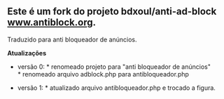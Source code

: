 Este é um fork do projeto bdxoul/anti-ad-block www.antiblock.org. 
----------------------------------------------------------------------
Traduzido para anti bloqueador de anúncios.

<b>Atualizações</b>
* versão 0: 
          * renomeado projeto para "anti bloqueador de anúncios"<br>
          * renomeado arquivo adblock.php para antibloqueador.php
            
* versão 1:
           * atualizado arquivo antibloqueador.php e trocado a figura.




